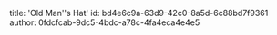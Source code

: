 title: 'Old Man''s Hat'
id: bd4e6c9a-63d9-42c0-8a5d-6c88bd7f9361
author: 0fdcfcab-9dc5-4bdc-a78c-4fa4eca4e4e5
